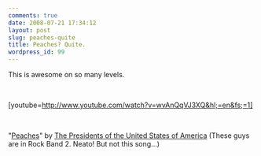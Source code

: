 ```yaml
---
comments: true
date: 2008-07-21 17:34:12
layout: post
slug: peaches-quite
title: Peaches? Quite.
wordpress_id: 99
---
```


This is awesome on so many levels.




 




[youtube=http://www.youtube.com/watch?v=wvAnQqVJ3XQ&hl;=en&fs;=1]




 




"[Peaches](http://en.wikipedia.org/wiki/Peaches_(Presidents_of_the_United_States_of_America_song))" by [The Presidents of the United States of America](http://en.wikipedia.org/wiki/The_Presidents_of_the_United_States_of_America_(band)) (These guys are in Rock Band 2. Neato! But not this song...)
